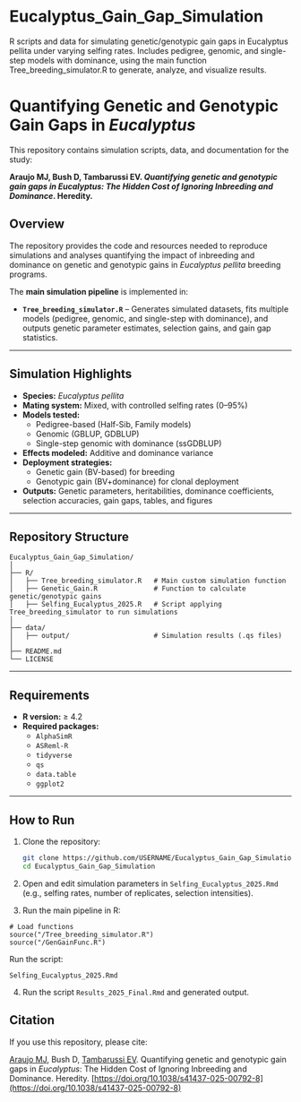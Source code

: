 # Eucalyptus_Gain_Gap_Simulation
R scripts and data for simulating genetic/genotypic gain gaps in Eucalyptus pellita under varying selfing rates. Includes pedigree, genomic, and single-step models with dominance, using the main function Tree_breeding_simulator.R to generate, analyze, and visualize results.

# Quantifying Genetic and Genotypic Gain Gaps in *Eucalyptus*

This repository contains simulation scripts, data, and documentation for the study:

**Araujo MJ, Bush D, Tambarussi EV. _Quantifying genetic and genotypic gain gaps in *Eucalyptus*: The Hidden Cost of Ignoring Inbreeding and Dominance_. Heredity.**

## Overview

The repository provides the code and resources needed to reproduce simulations and analyses quantifying the impact of inbreeding and dominance on genetic and genotypic gains in *Eucalyptus pellita* breeding programs.

The **main simulation pipeline** is implemented in:

- **`Tree_breeding_simulator.R`** – Generates simulated datasets, fits multiple models (pedigree, genomic, and single-step with dominance), and outputs genetic parameter estimates, selection gains, and gain gap statistics.

---

## Simulation Highlights

- **Species:** *Eucalyptus pellita*
- **Mating system:** Mixed, with controlled selfing rates (0–95%)
- **Models tested:**  
  - Pedigree-based (Half-Sib, Family models)  
  - Genomic (GBLUP, GDBLUP)  
  - Single-step genomic with dominance (ssGDBLUP)  
- **Effects modeled:** Additive and dominance variance
- **Deployment strategies:**  
  - Genetic gain (BV-based) for breeding  
  - Genotypic gain (BV+dominance) for clonal deployment
- **Outputs:** Genetic parameters, heritabilities, dominance coefficients, selection accuracies, gain gaps, tables, and figures

---

## Repository Structure

```
Eucalyptus_Gain_Gap_Simulation/
│
├── R/
│   ├── Tree_breeding_simulator.R   # Main custom simulation function 
│   ├── Genetic_Gain.R              # Function to calculate genetic/genotypic gains
│   ├── Selfing_Eucalyptus_2025.R   # Script applying Tree_breeding_simulator to run simulations
│
├── data/
│   ├── output/                     # Simulation results (.qs files)
│
├── README.md
└── LICENSE

```
---

## Requirements

- **R version:** ≥ 4.2  
- **Required packages:**  
  - `AlphaSimR`
  - `ASReml-R`
  - `tidyverse`
  - `qs`
  - `data.table`
  - `ggplot2`

---

## How to Run

1. Clone the repository:
   ```bash
   git clone https://github.com/USERNAME/Eucalyptus_Gain_Gap_Simulation.git
   cd Eucalyptus_Gain_Gap_Simulation
   ```
2. Open and edit simulation parameters in `Selfing_Eucalyptus_2025.Rmd` (e.g., selfing rates, number of replicates, selection intensities).

3. Run the main pipeline in R:

```{r}
# Load functions
source("/Tree_breeding_simulator.R")
source("/GenGainFunc.R")

```
Run the script:

`Selfing_Eucalyptus_2025.Rmd`

4. Run the script `Results_2025_Final.Rmd` and generated output.

## Citation
If you use this repository, please cite:

[Araujo MJ](https://orcid.org/0000-0001-7218-3879), Bush D, [Tambarussi EV](https://orcid.org/0000-0001-9478-5379). Quantifying genetic and genotypic gain gaps in *Eucalyptus*: The Hidden Cost of Ignoring Inbreeding and Dominance. Heredity. [https://doi.org/10.1038/s41437-025-00792-8](https://doi.org/10.1038/s41437-025-00792-8)
